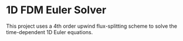 # 1D FDM Euler Solver
This project uses a 4th order upwind flux-splitting scheme to solve the time-dependent 1D Euler equations.